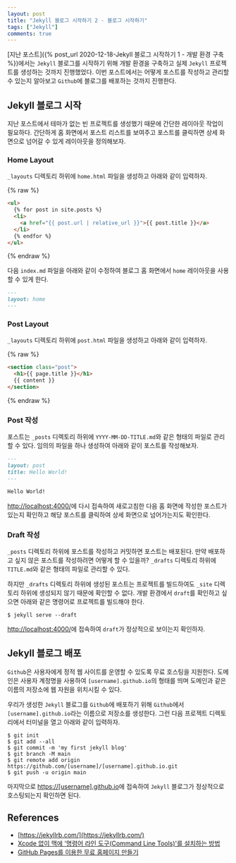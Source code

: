 ```yaml
---
layout: post
title: "Jekyll 블로그 시작하기 2 - 블로그 시작하기"
tags: ["Jekyll"]
comments: true
---
```


[지난 포스트]({% post_url 2020-12-18-Jekyll 블로그 시작하기 1 - 개발 환경 구축 %})에서는 `Jekyll` 블로그를 시작하기 위해 개발 환경을 구축하고 실제 `Jekyll` 프로젝트를 생성하는 것까지 진행했었다. 이번 포스트에서는 어떻게 포스트를 작성하고 관리할 수 있는지 알아보고 `Github`에 블로그를 배포하는 것까지 진행한다.

## Jekyll 블로그 시작

지난 포스트에서 테마가 없는 빈 프로젝트를 생성했기 때문에 간단한 레이아웃 작업이 필요하다. 간단하게 홈 화면에서 포스트 리스트를 보여주고 포스트를 클릭하면 상세 화면으로 넘어갈 수 있게 레이아웃을 정의해보자.

### Home Layout

`_layouts` 디렉토리 하위에 `home.html` 파일을 생성하고 아래와 같이 입력하자.

{% raw %}

```html
<ul>
  {% for post in site.posts %}
  <li>
    <a href="{{ post.url | relative_url }}">{{ post.title }}</a>
  </li>
  {% endfor %}
</ul>
```

{% endraw %}

다음 `index.md` 파일을 아래와 같이 수정하여 블로그 홈 화면에서 `home` 레이아웃을 사용할 수 있게 한다.

```markdown
---
layout: home
---
```

### Post Layout

`_layouts` 디렉토리 하위에 `post.html` 파일을 생성하고 아래와 같이 입력하자.

{% raw %}

```html
<section class="post">
  <h1>{{ page.title }}</h1>
  {{ content }}
</section>
```

{% endraw %}

### Post 작성

포스트는 `_posts` 디렉토리 하위에 `YYYY-MM-DD-TITLE.md`와 같은 형태의 파일로 관리할 수 있다. 임의의 파일을 하나 생성하여 아래와 같이 포스트를 작성해보자.

```markdown
---
layout: post
title: Hello World!
---

Hello World!
```

[http://localhost:4000/](http://localhost:4000/)에 다시 접속하여 새로고침한 다음 홈 화면에 작성한 포스트가 있는지 확인하고 해당 포스트를 클릭하여 상세 화면으로 넘어가는지도 확인한다.

### Draft 작성

`_posts` 디렉토리 하위에 포스트를 작성하고 커밋하면 포스트는 배포된다. 만약 배포하고 싶지 않은 포스트를 작성하려면 어떻게 할 수 있을까? `_drafts` 디렉토리 하위에 `TITLE.md`와 같은 형태의 파일로 관리할 수 있다.

하지만 `_drafts` 디렉토리 하위에 생성된 포스트는 프로젝트를 빌드하여도 `_site` 디렉토리 하위에 생성되지 않기 때문에 확인할 수 없다. 개발 환경에서 `draft`를 확인하고 싶으면 아래와 같은 명령어로 프로젝트를 빌드해야 한다.

```shell
$ jekyll serve --draft
```

[http://localhost:4000/](http://localhost:4000/)에 접속하여 `draft`가 정상적으로 보이는지 확인하자.

## Jekyll 블로그 배포

`Github`은 사용자에게 정적 웹 사이트를 운영할 수 있도록 무료 호스팅을 지원한다. 도메인은 사용자 계정명을 사용하여 `[username].github.io`의 형태를 띄며 도메인과 같은 이름의 저장소에 웹 자원을 위치시킬 수 있다.

우리가 생성한 `Jekyll` 블로그를 `Github`에 배포하기 위해 `Github`에서 `[username].github.io`라는 이름으로 저장소를 생성한다. 그런 다음 프로젝트 디렉토리에서 터미널을 열고 아래와 같이 입력하자.

```shell
$ git init
$ git add --all
$ git commit -m 'my first jekyll blog'
$ git branch -M main
$ git remote add origin https://github.com/[username]/[username].github.io.git
$ git push -u origin main
```

마지막으로 [https://[username].github.io](https://[username].github.io)에 접속하여 `Jekyll` 블로그가 정상적으로 호스팅되는지 확인하면 된다.

## References

- [https://jekyllrb.com/](https://jekyllrb.com/)
- [Xcode 없이 맥에 '명령어 라인 도구(Command Line Tools)'를 설치하는 방법](https://macnews.tistory.com/4243)
- [GitHub Pages를 이용한 무료 홈페이지 만들기](https://wepplication.github.io/programming/github-pages/)
